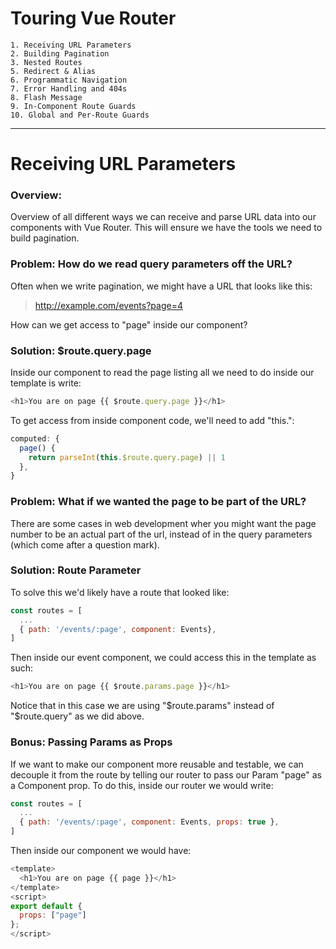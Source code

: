 # Touring Vue Router
```
1. Receiving URL Parameters
2. Building Pagination
3. Nested Routes
5. Redirect & Alias
6. Programmatic Navigation
7. Error Handling and 404s
8. Flash Message
9. In-Component Route Guards
10. Global and Per-Route Guards
```
---

# Receiving URL Parameters

### Overview:

Overview of all different ways we can receive and parse URL data into our components with Vue Router. This will ensure we have the tools we need to build pagination.

### Problem: How do we read query parameters off the URL?

Often when we write pagination, we might have a URL that looks like this:
  > http://example.com/events?page=4

How can we get access to "page" inside our component?

### Solution: $route.query.page
Inside our component to read the page listing all we need to do inside our template is write:
```JavaScript
<h1>You are on page {{ $route.query.page }}</h1>
```

To get access from inside component code, we'll need to add "this.":
```JavaScript
computed: {
  page() {
    return parseInt(this.$route.query.page) || 1
  },
}
```

### Problem: What if we wanted the page to be part of the URL?

There are some cases in web development wher you might want the page number to be an actual part of the url, instead of in the query parameters (which come after a question mark).

### Solution: Route Parameter
To solve this we'd likely have a route that looked like:

```JavaScript
const routes = [
  ...
  { path: '/events/:page', component: Events},
]
```

Then inside our event component, we could access this in the template as such:
```JavaScript
<h1>You are on page {{ $route.params.page }}</h1>
```

Notice that in this case we are using "$route.params" instead of "$route.query" as we did above.

### Bonus: Passing Params as Props

If we want to make our component more reusable and testable, we can decouple it from the route by telling our router to pass our Param "page" as a Component prop. To do this, inside our router we would write:
```JavaScript
const routes = [
  ...
  { path: '/events/:page', component: Events, props: true },
]
```

Then inside our component we would have:
```JavaScript
<template>
  <h1>You are on page {{ page }}</h1>
</template>
<script>
export default {
  props: ["page"]
};
</script>
```

